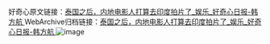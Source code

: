 好奇心原文链接：[泰国之后，内地电影人打算去印度拍片了_娱乐_好奇心日报-韩方航 ](https://www.qdaily.com/articles/9638.html)
WebArchive归档链接：[泰国之后，内地电影人打算去印度拍片了_娱乐_好奇心日报-韩方航 ](http://web.archive.org/web/20190623154637/https://www.qdaily.com/articles/9638.html)
![image](http://ww3.sinaimg.cn/large/007d5XDply1g3vg2xc4b9j30u035hkjl)